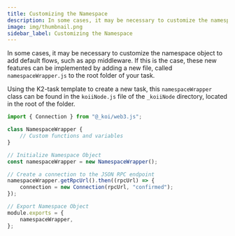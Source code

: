```yaml
---
title: Customizing the Namespace
description: In some cases, it may be necessary to customize the namespace object to add default flows, such as app middleware.
image: img/thumbnail.png
sidebar_label: Customizing the Namespace
---
```


In some cases, it may be necessary to customize the namespace object to add default flows, such as app middleware. If this is the case, these new features can be implemented by adding a new file, called `namespaceWrapper.js` to the root folder of your task.

Using the K2-task template to create a new task, this `namespaceWrapper` class can be found in the `koiiNode.js` file of the `_koiiNode` directory, located in the root of the folder.

```js
import { Connection } from "@_koi/web3.js";

class NamespaceWrapper {
	// Custom functions and variables
}

// Initialize Namespace Object
const namespaceWrapper = new NamespaceWrapper();

// Create a connection to the JSON RPC endpoint
namespaceWrapper.getRpcUrl().then((rpcUrl) => {
	connection = new Connection(rpcUrl, "confirmed");
});

// Export Namespace Object
module.exports = {
	namespaceWrapper,
};
```
